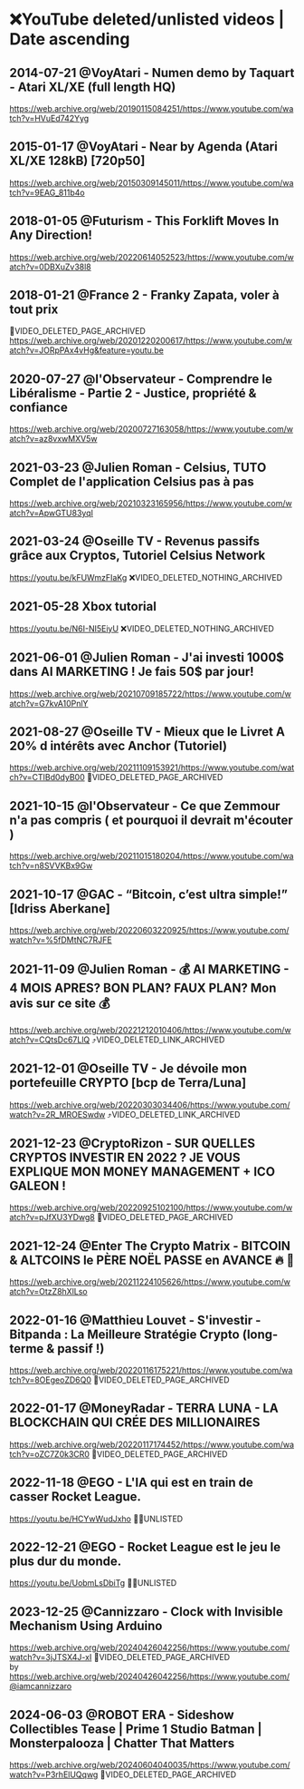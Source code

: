 # ❌YouTube deleted/unlisted videos | Date ascending

## 2014-07-21 @VoyAtari - Numen demo by Taquart - Atari XL/XE (full length HQ)

https://web.archive.org/web/20190115084251/https://www.youtube.com/watch?v=HVuEd742Yyg

## 2015-01-17 @VoyAtari - Near by Agenda (Atari XL/XE 128kB) [720p50]

https://web.archive.org/web/20150309145011/https://www.youtube.com/watch?v=9EAG_811b4o

## 2018-01-05 @Futurism - This Forklift Moves In Any Direction!

https://web.archive.org/web/20220614052523/https://www.youtube.com/watch?v=0DBXuZv38l8

## 2018-01-21 @France 2 - Franky Zapata, voler à tout prix

💬VIDEO_DELETED_PAGE_ARCHIVED
https://web.archive.org/web/20201220200617/https://www.youtube.com/watch?v=JORpPAx4vHg&feature=youtu.be 

## 2020-07-27 @l'Observateur - Comprendre le Libéralisme - Partie 2 - Justice, propriété & confiance

https://web.archive.org/web/20200727163058/https://www.youtube.com/watch?v=az8vxwMXV5w

## 2021-03-23 @Julien Roman - Celsius, TUTO Complet de l'application Celsius pas à pas

https://web.archive.org/web/20210323165956/https://www.youtube.com/watch?v=ApwGTU83yqI

## 2021-03-24 @Oseille TV - Revenus passifs grâce aux Cryptos, Tutoriel Celsius Network

https://youtu.be/kFUWmzFIaKg ❌VIDEO_DELETED_NOTHING_ARCHIVED

## 2021-05-28 Xbox tutorial

https://youtu.be/N6I-NI5EiyU ❌VIDEO_DELETED_NOTHING_ARCHIVED

## 2021-06-01 @Julien Roman - J'ai investi 1000$ dans AI MARKETING ! Je fais 50$ par jour!

https://web.archive.org/web/20210709185722/https://www.youtube.com/watch?v=G7kvA10PnlY

## 2021-08-27 @Oseille TV - Mieux que le Livret A 20% d intérêts avec Anchor (Tutoriel)

https://web.archive.org/web/20211109153921/https://www.youtube.com/watch?v=CTIBd0dyB00 💬VIDEO_DELETED_PAGE_ARCHIVED

## 2021-10-15 @l'Observateur - Ce que Zemmour n'a pas compris ( et pourquoi il devrait m'écouter )

https://web.archive.org/web/20211015180204/https://www.youtube.com/watch?v=n8SVVKBx9Gw

## 2021-10-17 @GAC - “Bitcoin, c’est ultra simple!” [Idriss Aberkane]

https://web.archive.org/web/20220603220925/https://www.youtube.com/watch?v=%5fDMtNC7RJFE

## 2021-11-09 @Julien Roman - 💰 AI MARKETING - 4 MOIS APRES? BON PLAN? FAUX PLAN? Mon avis sur ce site 💰

https://web.archive.org/web/20221212010406/https://www.youtube.com/watch?v=CQtsDc67LlQ ⤴️VIDEO_DELETED_LINK_ARCHIVED

## 2021-12-01 @Oseille TV - Je dévoile mon portefeuille CRYPTO [bcp de Terra/Luna]

https://web.archive.org/web/20220303034406/https://www.youtube.com/watch?v=2R_MROESwdw ⤴️VIDEO_DELETED_LINK_ARCHIVED

## 2021-12-23 @CryptoRizon - SUR QUELLES CRYPTOS INVESTIR EN 2022 ? JE VOUS EXPLIQUE MON MONEY MANAGEMENT + ICO GALEON !

https://web.archive.org/web/20220925102100/https://www.youtube.com/watch?v=pJfXU3YDwg8 💬VIDEO_DELETED_PAGE_ARCHIVED

## 2021-12-24 @Enter The Crypto Matrix - BITCOIN & ALTCOINS le PÈRE NOËL PASSE en AVANCE 🔥 🚀

https://web.archive.org/web/20211224105626/https://www.youtube.com/watch?v=OtzZ8hXlLso

## 2022-01-16 @Matthieu Louvet - S'investir - Bitpanda : La Meilleure Stratégie Crypto (long-terme & passif !)

https://web.archive.org/web/20220116175221/https://www.youtube.com/watch?v=8OEgeoZD6Q0 💬VIDEO_DELETED_PAGE_ARCHIVED

## 2022-01-17 @MoneyRadar - TERRA LUNA - LA BLOCKCHAIN QUI CRÉE DES MILLIONAIRES

https://web.archive.org/web/20220117174452/https://www.youtube.com/watch?v=oZC7Z0k3CR0 💬VIDEO_DELETED_PAGE_ARCHIVED

## 2022-11-18 @EGO - L'IA qui est en train de casser Rocket League.

https://youtu.be/HCYwWudJxho 🥷🏻UNLISTED

## 2022-12-21 @EGO - Rocket League est le jeu le plus dur du monde.

https://youtu.be/UobmLsDbiTg 🥷🏻UNLISTED

## 2023-12-25 @Cannizzaro - Clock with Invisible Mechanism Using Arduino

https://web.archive.org/web/20240426042256/https://www.youtube.com/watch?v=3jJTSX4J-xI 💬VIDEO_DELETED_PAGE_ARCHIVED \
by https://web.archive.org/web/20240426042256/https://www.youtube.com/@iamcannizzaro

## 2024-06-03 @ROBOT ERA - Sideshow Collectibles Tease | Prime 1 Studio Batman | Monsterpalooza | Chatter That Matters

https://web.archive.org/web/20240604040035/https://www.youtube.com/watch?v=P3rhElUQqwg 💬VIDEO_DELETED_PAGE_ARCHIVED
